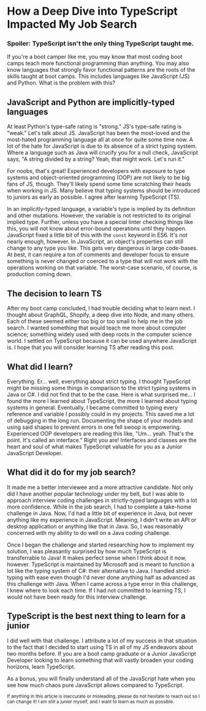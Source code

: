 # How a Deep Dive into TypeScript Impacted My Job Search

### Spoiler: TypeScript isn't the only thing TypeScript taught me.

If you're a boot camper like me, you may know that most coding boot camps teach more functional programming than anything. You may also know languages that strongly favor functional patterns are the roots of the skills taught at boot camps. This includes languages like JavaScript (JS) and Python. What is the problem with this?

## JavaScript and Python are implicitly-typed languages

At least Python's type-safe rating is "strong." JS's type-safe rating is "weak." Let's talk about JS. JavaScript has been the most-loved and the most-hated programming language all at once for quite some time now. A lot of the hate for JavaScript is due to its absence of a strict typing system. Where a language such as Java will crucify you for a null check, JavaScript says, "A string divided by a string? Yeah, that might work. Let's run it."

For noobs, that's great! Experienced developers with exposure to type systems and object-oriented programming (OOP) are not likely to be big fans of JS, though. They'll likely spend some time scratching their heads when working in JS. Many believe that typing systems should be introduced to juniors as early as possible. I agree after learning TypeScript (TS).

In an implicitly-typed language, a variable's type is implied by its definition and other mutations. However, the variable is not restricted to its original implied type. Further, unless you have a special linter checking things like this, you will not know about error-bound operations until they happen. JavaScript fixed a little bit of this with the `const` keyword in ES6. It's not nearly enough, however. In JavaScript, an object's properties can still change to any type you like. This gets very dangerous in large code-bases. At best, it can require a ton of comments and developer focus to ensure something is never changed or coerced to a type that will not work with the operations working on that variable. The worst-case scenario, of course, is production coming down.

## The decision to learn TS

After my boot camp concluded, I had trouble deciding what to learn next. I thought about GraphQL, Shopify, a deep dive into Node, and many others. Each of these seemed either too big or too small to help me in the job search. I wanted something that would teach me more about computer science; something widely used with deep roots in the computer science world. I settled on TypeScript because it can be used anywhere JavaScript is. I hope that you will consider learning TS after reading this post.

## What did I learn?

Everything. Er... well, everything about strict typing. I thought TypeScript might be missing some things in comparison to the strict typing systems in Java or C#. I did not find that to be the case. Here is what surprised me... I found the more I learned about TypeScript, the more I learned about typing systems in general. Eventually, I became committed to typing every reference and variable I possibly could in my projects. This saved me a lot of debugging in the long run. Documenting the shape of your models and using said shapes to prevent errors in one fell swoop is empowering. Experienced OOP developers are reading this like, "Um... yeah. That's the point. It's called an interface." Right you are! Interfaces and classes are the heart and soul of what makes TypeScript valuable for you as a Junior JavaScript Developer.

## What did it do for my job search?

It made me a better interviewee and a more attractive candidate. Not only did I have another popular technology under my belt, but I was able to approach interview coding challenges in strictly-typed languages with a lot more confidence. While in the job search, I had to complete a take-home challenge in Java. Now, I'd had a little bit of experience in Java, but never anything like my experience in JavaScript. Meaning, I didn't write an API or desktop application or anything like that in Java. So, I was reasonably concerned with my ability to do well on a Java coding challenge.

Once I began the challenge and started researching how to implement my solution, I was pleasantly surprised by how much TypeScript is transferrable to Java! It makes perfect sense when I think about it now, however. TypeScript is maintained by Microsoft and is meant to function a lot like the typing system of C#: their alternative to Java. I handled strict-typing with ease even though I'd never done anything half as advanced as this challenge with Java. When I came across a type error in this challenge, I knew where to look each time. If I had not committed to learning TS, I would not have been ready for this interview challenge.

## TypeScript is the best next thing to learn for a junior

I did well with that challenge. I attribute a lot of my success in that situation to the fact that I decided to start using TS in all of my JS endeavors about two months before. If you are a boot camp graduate or a Junior JavaScript Developer looking to learn something that will vastly broaden your coding horizons, learn TypeScript.

As a bonus, you will finally understand all of the JavaScript hate when you see how much chaos pure JavaScript allows compared to TypeScript.

<small>If anything in this article is inaccurate or misleading, please do not hesitate to reach out so I can change it! I am still a junior myself, and I want to learn as much as possible.</small>
